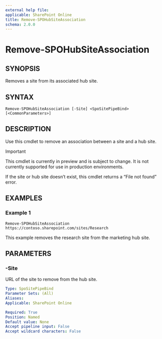 ```yaml
---
external help file: 
applicable: SharePoint Online
title: Remove-SPOHubSiteAssociation
schema: 2.0.0
---
```


# Remove-SPOHubSiteAssociation

## SYNOPSIS
Removes a site from its associated hub site.

## SYNTAX

```
Remove-SPOHubSiteAssociation [-Site] <SpoSitePipeBind>
[<CommonParameters>]
```

## DESCRIPTION
Use this cmdlet to remove an association between a site and a hub site.

> [!IMPORTANT]
> This cmdlet is currently in preview and is subject to change. It is not currently supported for use in production environments.

If the site or hub site doesn’t exist, this cmdlet returns a “File not found” error.

## EXAMPLES

### Example 1

```
Remove-SPOHubSiteAssociation https://contoso.sharepoint.com/sites/Research
```

This example removes the research site from the marketing hub site.

## PARAMETERS

### -Site

URL of the site to remove from the hub site.

```yaml
Type: SpoSitePipeBind
Parameter Sets: (All)
Aliases: 
Applicable: SharePoint Online

Required: True
Position: Named
Default value: None
Accept pipeline input: False
Accept wildcard characters: False
```

